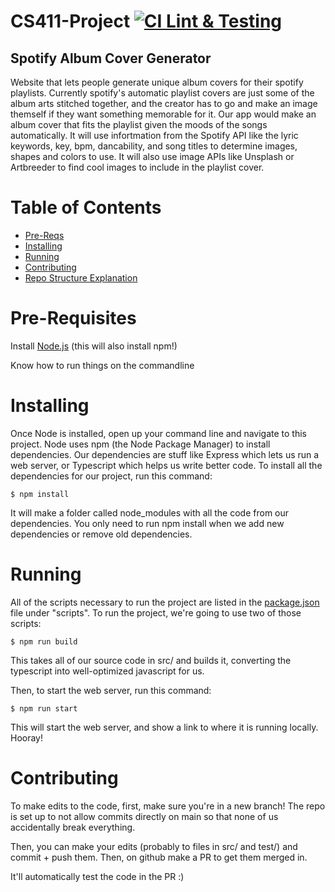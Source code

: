 # CS411-Project [![CI Lint & Testing](https://github.com/blabel3/CS411-Project/actions/workflows/verify-code.yml/badge.svg)](https://github.com/blabel3/CS411-Project/actions/workflows/verify-code.yml)

## Spotify Album Cover Generator

Website that lets people generate unique album covers for their spotify playlists. Currently spotify's automatic playlist covers are just some of the album arts stitched together, and the creator has to go and make an image themself if they want something memorable for it. Our app would make an album cover that fits the playlist given the moods of the songs automatically. It will use infortmation from the Spotify API like the lyric keywords, key, bpm, dancability, and song titles to determine images, shapes and colors to use. It will also use image APIs like Unsplash or Artbreeder to find cool images to include in the playlist cover. 

# Table of Contents

* [Pre-Reqs](#Pre-Requisites)
* [Installing](#Installing)
* [Running](#Running)
* [Contributing](#Contributing)
* [Repo Structure Explanation](#Repo-Structure-Explanation)

# Pre-Requisites

Install [Node.js](https://nodejs.org/en/download/) (this will also install npm!)

Know how to run things on the commandline 

# Installing

Once Node is installed, open up your command line and navigate to this project. Node uses npm (the Node Package Manager) to install dependencies. Our dependencies are stuff like Express which lets us run a web server, or Typescript which helps us write better code. To install all the dependencies for our project, run this command:

```console
$ npm install
```

It will make a folder called node_modules with all the code from our dependencies. You only need to run npm install when we add new dependencies or remove old dependencies.

# Running

All of the scripts necessary to run the project are listed in the [package.json](package.json) file under "scripts". To run the project, we're going to use two of those scripts:

```console
$ npm run build 
```

This takes all of our source code in src/ and builds it, converting the typescript into well-optimized javascript for us. 

Then, to start the web server, run this command:

```console
$ npm run start
```

This will start the web server, and show a link to where it is running locally. Hooray!

# Contributing

To make edits to the code, first, make sure you're in a new branch! The repo is set up to not allow commits directly on main so that none of us accidentally break everything.

Then, you can make your edits (probably to files in src/ and test/) and commit + push them. Then, on github make a PR to get them merged in. 

It'll automatically test the code in the PR :)

